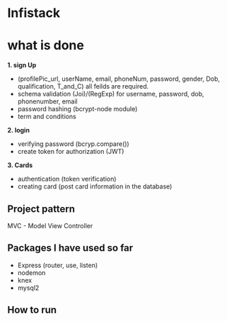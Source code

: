 # Infistack

# what is done
**1. sign Up**
 - (profilePic_url, userName, email, phoneNum, password, gender, Dob, qualification, T_and_C) all feilds are required.
  - schema validation (Joi)/(RegExp) for username, password, dob, phonenumber, email
  - password hashing (bcrypt-node module)
  - term and conditions

**2. login**
 - verifying password (bcryp.compare())
 - create token for authorization (JWT)

**3. Cards**
 - authentication (token verification)
 - creating card (post card information in the database)

## Project pattern
MVC - Model View Controller

## Packages I have used so far
 - Express (router, use, listen)
 - nodemon
 - knex
 - mysql2

## How to run
